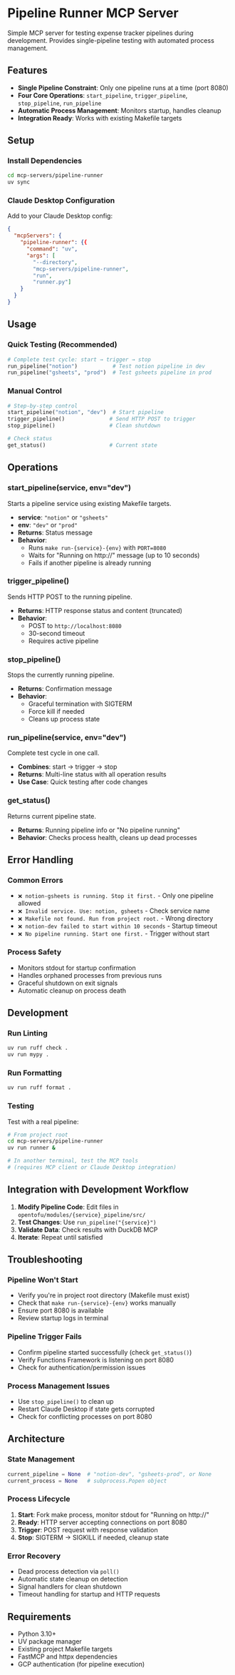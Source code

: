 # Pipeline Runner MCP Server

Simple MCP server for testing expense tracker pipelines during development.
Provides single-pipeline testing with automated process management.

## Features

- **Single Pipeline Constraint**: Only one pipeline runs at a time (port 8080)
- **Four Core Operations**: `start_pipeline`, `trigger_pipeline`, `stop_pipeline`, `run_pipeline`
- **Automatic Process Management**: Monitors startup, handles cleanup
- **Integration Ready**: Works with existing Makefile targets

## Setup

### Install Dependencies

```bash
cd mcp-servers/pipeline-runner
uv sync
```

### Claude Desktop Configuration

Add to your Claude Desktop config:

```json
{
  "mcpServers": {
    "pipeline-runner": {{
      "command": "uv",
      "args": [
        "--directory",
        "mcp-servers/pipeline-runner",
        "run",
        "runner.py"]
    }
  }
}
```

## Usage

### Quick Testing (Recommended)

```python
# Complete test cycle: start → trigger → stop
run_pipeline("notion")           # Test notion pipeline in dev
run_pipeline("gsheets", "prod")  # Test gsheets pipeline in prod
```

### Manual Control

```python
# Step-by-step control
start_pipeline("notion", "dev")  # Start pipeline
trigger_pipeline()              # Send HTTP POST to trigger
stop_pipeline()                 # Clean shutdown

# Check status
get_status()                    # Current state
```

## Operations

### start_pipeline(service, env="dev")

Starts a pipeline service using existing Makefile targets.

- **service**: `"notion"` or `"gsheets"`
- **env**: `"dev"` or `"prod"`
- **Returns**: Status message
- **Behavior**:
  - Runs `make run-{service}-{env}` with `PORT=8080`
  - Waits for "Running on http://" message (up to 10 seconds)
  - Fails if another pipeline is already running

### trigger_pipeline()

Sends HTTP POST to the running pipeline.

- **Returns**: HTTP response status and content (truncated)
- **Behavior**:
  - POST to `http://localhost:8080`
  - 30-second timeout
  - Requires active pipeline

### stop_pipeline()

Stops the currently running pipeline.

- **Returns**: Confirmation message
- **Behavior**:
  - Graceful termination with SIGTERM
  - Force kill if needed
  - Cleans up process state

### run_pipeline(service, env="dev")

Complete test cycle in one call.

- **Combines**: start → trigger → stop
- **Returns**: Multi-line status with all operation results
- **Use Case**: Quick testing after code changes

### get_status()

Returns current pipeline state.

- **Returns**: Running pipeline info or "No pipeline running"
- **Behavior**: Checks process health, cleans up dead processes

## Error Handling

### Common Errors

- `❌ notion-gsheets is running. Stop it first.` - Only one pipeline allowed
- `❌ Invalid service. Use: notion, gsheets` - Check service name
- `❌ Makefile not found. Run from project root.` - Wrong directory
- `❌ notion-dev failed to start within 10 seconds` - Startup timeout
- `❌ No pipeline running. Start one first.` - Trigger without start

### Process Safety

- Monitors stdout for startup confirmation
- Handles orphaned processes from previous runs
- Graceful shutdown on exit signals
- Automatic cleanup on process death

## Development

### Run Linting

```bash
uv run ruff check .
uv run mypy .
```

### Run Formatting

```bash
uv run ruff format .
```

### Testing

Test with a real pipeline:

```bash
# From project root
cd mcp-servers/pipeline-runner
uv run runner &

# In another terminal, test the MCP tools
# (requires MCP client or Claude Desktop integration)
```

## Integration with Development Workflow

1. **Modify Pipeline Code**: Edit files in `opentofu/modules/{service}_pipeline/src/`
2. **Test Changes**: Use `run_pipeline("{service}")`
3. **Validate Data**: Check results with DuckDB MCP
4. **Iterate**: Repeat until satisfied

## Troubleshooting

### Pipeline Won't Start

- Verify you're in project root directory (Makefile must exist)
- Check that `make run-{service}-{env}` works manually
- Ensure port 8080 is available
- Review startup logs in terminal

### Pipeline Trigger Fails

- Confirm pipeline started successfully (check `get_status()`)
- Verify Functions Framework is listening on port 8080
- Check for authentication/permission issues

### Process Management Issues

- Use `stop_pipeline()` to clean up
- Restart Claude Desktop if state gets corrupted
- Check for conflicting processes on port 8080

## Architecture

### State Management

```python
current_pipeline = None  # "notion-dev", "gsheets-prod", or None
current_process = None   # subprocess.Popen object
```

### Process Lifecycle

1. **Start**: Fork make process, monitor stdout for "Running on http://"
2. **Ready**: HTTP server accepting connections on port 8080
3. **Trigger**: POST request with response validation
4. **Stop**: SIGTERM → SIGKILL if needed, cleanup state

### Error Recovery

- Dead process detection via `poll()`
- Automatic state cleanup on detection
- Signal handlers for clean shutdown
- Timeout handling for startup and HTTP requests

## Requirements

- Python 3.10+
- UV package manager
- Existing project Makefile targets
- FastMCP and httpx dependencies
- GCP authentication (for pipeline execution)
